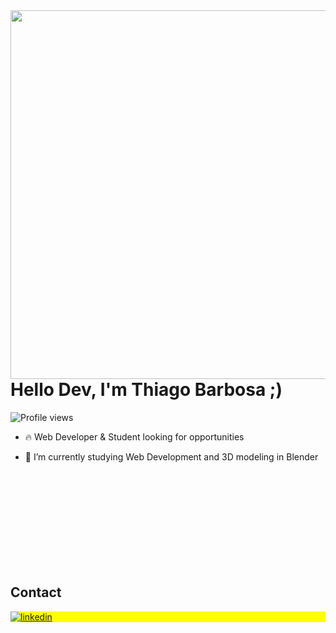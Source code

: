 <img align="right" height="590em" src="https://raw.githubusercontent.com/gist/bthiago09/fdb1ce2e0d1ae17bf7d5c7fe9d4c60c6/raw/da12acc2660bfbf4e7e730770e1dc4906b0c7dac/githubcard.svg"/>
<h1 align="left">Hello Dev, I'm Thiago Barbosa ;)</h1>
<p align="left"> <img src="https://komarev.com/ghpvc/?username=bthiago09&color=lightgrey" alt="Profile views" /> </p>

- 🔥 Web Developer & Student looking for opportunities

- 🔭 I’m currently studying Web Development and 3D modeling in Blender

<!-- - 👨‍💻 More at [thiagobarbosa.dev](https://thiagobarbosa.dev) -->

<br><br><br><br><br><br><br><br><br>

## Contact

<p align="left" style="background:yellow">
<a href="https://www.linkedin.com/in/bthiago09/" target="_blank">
  <img align="center" src="https://img.shields.io/badge/-bthiago09-05122A?style=flat&logo=linkedin" alt="linkedin"/>
</a>
</p>
